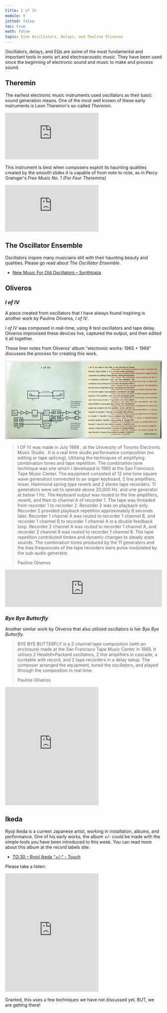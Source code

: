 ```yaml
---
title: I of IV
module: 9
jotted: false
toc: true
math: false
topic: Sine Oscillators, Delays, and Pauline Oliveros
---
```


Oscillators, delays, and EQs are some of the most fundamental and important tools in sonic art and electroacoustic music. They have been used since the beginning of electronic sound and music to make and process sound.

## Theremin

The earliest electronic music instruments used oscillators as their basic sound generation means. One of the most well known of these early instruments is Leon Theremin's so-called _Theremin_.

<div class="embed-responsive embed-responsive-16by9"><iframe class="embed-responsive-item" src="https://www.youtube.com/embed/_3H5JbkPXpw" frameborder="0" allow="accelerometer; autoplay; encrypted-media; gyroscope; picture-in-picture" allowfullscreen></iframe></div>

This instrument is best when composers exploit its haunting qualities created by the smooth slides it is capable of from note to note, as in Percy Grainger's _Free Music No. 1 (For Four Theremins)_

<div class="embed-responsive embed-responsive-16by9"><iframe class="embed-responsive-item" src="https://www.youtube.com/embed/g3WLm_3bvrw" frameborder="0" allow="accelerometer; autoplay; encrypted-media; gyroscope; picture-in-picture" allowfullscreen></iframe></div>

## The Oscillator Ensemble

Oscillators inspire many musicians still with their haunting beauty and qualities. Please go read about _The Oscillator Ensemble_.

- [New Music For Old Oscillators – Synthtopia](https://www.synthtopia.com/content/2018/04/22/new-music-for-old-oscillators/)

## Oliveros

### _I of IV_

A piece created from oscillators that I have always found inspiring is another work by Pauline Oliveros, _I of IV_.

_I of IV_ was composed in real-time, using 8 test oscillators and tape delay. Oliveros improvised these devices live, captured the output, and then edited it all together.

These liner notes from Oliveros' album "electronic works: 1965 + 1966" discusses the process for creating this work.

![Liner notes from Oliveros's album on 'I of IV'](../imgs/IofIV.jpg "Liner notes from Oliveros's album on 'I of IV'")

> I OF IV was made in July 1966 , at the University of Toronto Electronic Music Studio . It is a real time studio performance composition (no editing or tape splicing). Utilising the techniques of amplifying combination tones and tape repetition. The combination tone technique was one which I developed in 1965 at the San Francisco Tape Music Center. The equipment consisted of 12 sine tone square wave generators connected to an organ keyboard, 2 line amplifiers, mixer, Hammond spring type reverb and 2 stereo tape recorders. 11 generators were set to operate above 20,000 Hz. and one generator at below 1 Hz. The keyboard output was routed to the line amplifiers, reverb, and then to channel A of recorder 1. The tape was threaded from recorder 1 to recorder 2. Recorder 2 was on playback only. Recorder 2 provided playback repetition approximately 8 seconds later. Recorder 1 channel A was routed to recorder 1 channel B, and recorder 1 channel B to recorder 1 channel A in a double feedback loop. Recorder 2 channel A was routed to recorder 1 channel A, and recorder 2 channel 8 was routed to recorder 1 channel 8. The tape repetition contributed timbre and dynamic changes to steady state sounds. The combination tones produced by the 11 generators and the bias frequencies of the tape recorders were pulse modulated by the sub-audio generator.
>
> Pauline Oliveros

<iframe style="border: 0; width: 100%; height: 120px;" src="https://bandcamp.com/EmbeddedPlayer/album=3316033125/size=large/bgcol=333333/linkcol=9a64ff/tracklist=false/artwork=small/track=1856257441/transparent=true/" seamless><a href="https://paulineoliveros.bandcamp.com/album/electronic-music-1965-1966">Electronic Music (1965 - 1966) by Pauline Oliveros</a></iframe>

### _Bye Bye Butterfly_

Another similar work by Oliveros that also utilized oscillators is her _Bye Bye Butterfly_.

> BYE BYE BUTTERFLY is a 2 channel tape composition (with an enclosure) made at the San Francisco Tape Music Center in 1965. It utilises 2 Hewlett•Packard oscillators, 2 line amplifiers in cascade, a turntable with record, and 2 tape recorders in a delay setup. The composer arranged the equipment, tuned the oscillators, and played through the
composition in real time.
>
> Pauline Oliveros

<iframe src="https://open.spotify.com/embed/track/3sqvayIhGIvWcYG6G1pf8m" width="300" height="380" frameborder="0" allowtransparency="true" allow="encrypted-media"></iframe>


## Ikeda

Ryoji Ikeda is a current Japanese artist, working in installation, albums, and performance. One of his early works, the album _+/-_ could be made with the simple tools you have been introduced to this week. You can read more about this album at the record labels site:

- [TO:30 – Ryoji Ikeda “+/-“ - Touch](https://touch33.net/catalogue/to30-ryoji-ikeda.html)

Please take a listen:

<iframe src="https://open.spotify.com/embed/album/0ZyLCAUwSbnXMGwDNuj8CE" width="300" height="380" frameborder="0" allowtransparency="true" allow="encrypted-media"></iframe>

Granted, this uses a few techniques we have not discussed yet. BUT, we are getting there!
